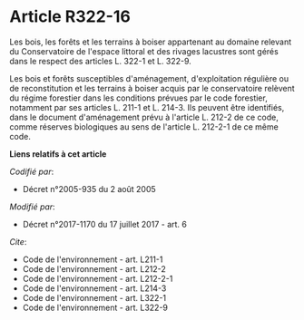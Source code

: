 # Article R322-16

Les bois, les forêts et les terrains à boiser appartenant au domaine relevant du Conservatoire de l'espace littoral et des
rivages lacustres sont gérés dans le respect des articles L. 322-1 et L. 322-9.

Les bois et forêts susceptibles d'aménagement, d'exploitation régulière ou de reconstitution et les terrains à boiser acquis
par le conservatoire relèvent du régime forestier dans les conditions prévues par le code forestier, notamment par ses
articles L. 211-1 et L. 214-3. Ils peuvent être identifiés, dans le document d'aménagement prévu à l'article L. 212-2 de ce
code, comme réserves biologiques au sens de l'article L. 212-2-1 de ce même code.

**Liens relatifs à cet article**

_Codifié par_:

  - Décret n°2005-935 du 2 août 2005

_Modifié par_:

  - Décret n°2017-1170 du 17 juillet 2017 - art. 6

_Cite_:

  - Code de l'environnement - art. L211-1
  - Code de l'environnement - art. L212-2
  - Code de l'environnement - art. L212-2-1
  - Code de l'environnement - art. L214-3
  - Code de l'environnement - art. L322-1
  - Code de l'environnement - art. L322-9

